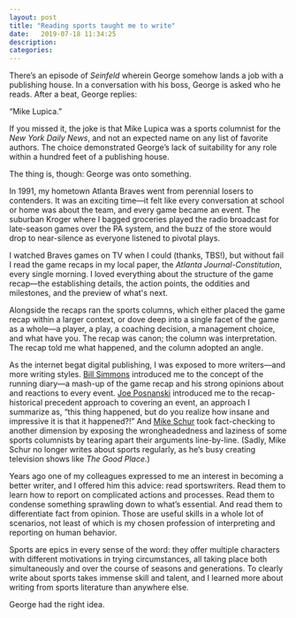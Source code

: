 ```yaml
---
layout: post
title: "Reading sports taught me to write"
date:   2019-07-18 11:34:25
description:
categories:
---
```

There’s an episode of *Seinfeld* wherein George somehow lands a job with a publishing house. In a conversation with his boss, George is asked who he reads. After a beat, George replies:

“Mike Lupica.”

If you missed it, the joke is that Mike Lupica was a sports columnist for the *New York Daily News*, and not an expected name on any list of favorite authors. The choice demonstrated George’s lack of suitability for any role within a hundred feet of a publishing house.

The thing is, though: George was onto something.

In 1991, my hometown Atlanta Braves went from perennial losers to contenders. It was an exciting time—it felt like every conversation at school or home was about the team, and every game became an event. The suburban Kroger where I bagged groceries played the radio broadcast for late-season games over the PA system, and the buzz of the store would drop to near-silence as everyone listened to pivotal plays.

I watched Braves games on TV when I could (thanks, TBS!), but without fail I read the game recaps in my local paper, the *Atlanta Journal-Constitution*, every single morning. I loved everything about the structure of the game recap—the establishing details, the action points, the oddities and milestones, and the preview of what's next.

Alongside the recaps ran the sports columns, which either placed the game recap within a larger context, or dove deep into a single facet of the game as a whole—a player, a play, a coaching decision, a management choice, and what have you. The recap was canon; the column was interpretation. The recap told me what happened, and the column adopted an angle.

As the internet begat digital publishing, I was exposed to more writers—and more writing styles. [Bill Simmons](https://www.theringer.com/) introduced me to the concept of the running diary—a mash-up of the game recap and his strong opinions about and reactions to every event. [Joe Posnanski](https://joeposnanski.com/) introduced me to the recap-historical precedent approach to covering an event, an approach I summarize as, “this thing happened, but do you realize how insane and impressive it is that it happened?!” And [Mike Schur](https://twitter.com/kentremendous) took fact-checking to another dimension by exposing the wrongheadedness and laziness of some sports columnists by tearing apart their arguments line-by-line. (Sadly, Mike Schur no longer writes about sports regularly, as he’s busy creating television shows like *The Good Place*.)

Years ago one of my colleagues expressed to me an interest in becoming a better writer, and I offered him this advice: read sportswriters. Read them to learn how to report on complicated actions and processes. Read them to condense something sprawling down to what’s essential. And read them to differentiate fact from opinion. Those are useful skills in a whole lot of scenarios, not least of which is my chosen profession of interpreting and reporting on human behavior.

Sports are epics in every sense of the word: they offer multiple characters with different motivations in trying circumstances, all taking place both simultaneously and over the course of seasons and generations. To clearly write about sports takes immense skill and talent, and I learned more about writing from sports literature than anywhere else.

George had the right idea.
